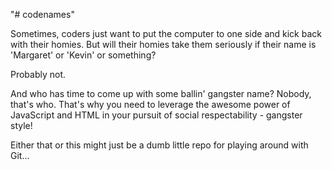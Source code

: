 "# codenames" 
  
Sometimes, coders just want to put the computer to one side and kick back with their homies. But will their homies take them seriously if their name is 'Margaret' or 'Kevin' or something? 

Probably not. 

And who has time to come up with some ballin' gangster name? Nobody, that's who. That's why you need to leverage the awesome power of JavaScript and HTML in your pursuit of social respectability - gangster style!

Either that or this might just be a dumb little repo for playing around with Git...